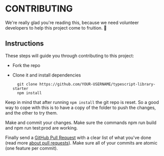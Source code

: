 # CONTRIBUTING

We're really glad you're reading this, because we need volunteer developers to help this project come to fruition. 👏

## Instructions

These steps will guide you through contributing to this project:

* Fork the repo
* Clone it and install dependencies

  ```text
    git clone https://github.com/YOUR-USERNAME/typescript-library-starter
    npm install
  ```

Keep in mind that after running `npm install` the git repo is reset. So a good way to cope with this is to have a copy of the folder to push the changes, and the other to try them.

Make and commit your changes. Make sure the commands npm run build and npm run test:prod are working.

Finally send a [GitHub Pull Request](https://github.com/alexjoverm/typescript-library-starter/compare?expand=1) with a clear list of what you've done \(read more [about pull requests](https://help.github.com/articles/about-pull-requests/)\). Make sure all of your commits are atomic \(one feature per commit\).

